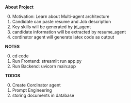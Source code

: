 **About Project**

0. Motivation: Learn about Multi-agent architecture
1. Candidate can paste resume and Job description
2. Key skills will be generated by jd_agent
3. candidate information will be extracted by resume_agent
4. cordinator agent will generate latex code as output

**NOTES**

0. cd code
1. Run Frontend: streamlit run app.py
2. Run Backend: uvicorn main:app

**TODOS**

0. Create Cordinator agent
1. Prompt Engineering
2. storing documents in database
